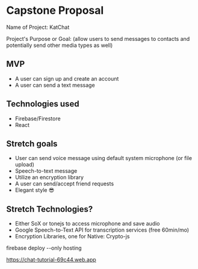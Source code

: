 # Capstone Proposal
Name of Project: KatChat

Project's Purpose or Goal: (allow users to send messages to contacts and potentially send other media types as well)

## MVP
- A user can sign up and create an account
- A user can send a text message

## Technologies used
- Firebase/Firestore
- React

## Stretch goals
- User can send voice message using default system microphone (or file upload)
- Speech-to-text message
- Utilize an encryption library
- A user can send/accept friend requests
- Elegant style 😎

## Stretch Technologies?
- Either SoX or tonejs to access microphone and save audio
- Google Speech-to-Text API for transcription services (free 60min/mo)
- Encryption Libraries, one for Native: Crypto-js

firebase deploy --only hosting

https://chat-tutorial-69c44.web.app